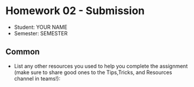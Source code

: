 # Homework 02 - Submission


* Student: YOUR NAME
* Semester: SEMESTER

## Common

* List any other resources you used to help you complete the assignment (make sure to share good ones to the Tips,Tricks, and Resources channel in teams!):
  

